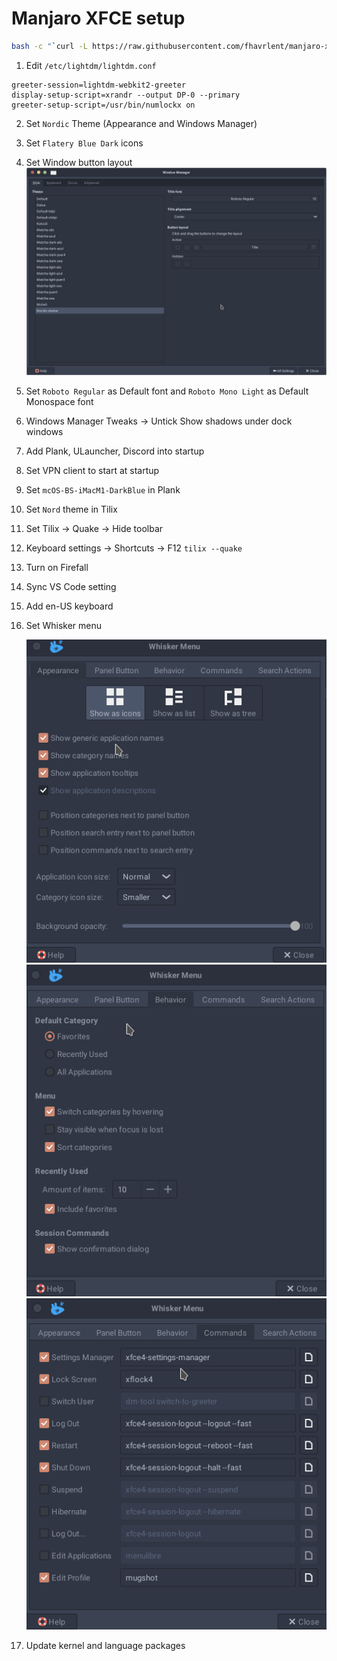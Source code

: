 # Manjaro XFCE setup

```bash
bash -c "`curl -L https://raw.githubusercontent.com/fhavrlent/manjaro-xfce-setup/main/manjaro-xfce.sh`"
```

1. Edit `/etc/lightdm/lightdm.conf`

```
greeter-session=lightdm-webkit2-greeter
display-setup-script=xrandr --output DP-0 --primary
greeter-setup-script=/usr/bin/numlockx on
```
2. Set `Nordic` Theme (Appearance and Windows Manager)
3. Set `Flatery Blue Dark` icons
4. Set Window button layout
   ![Window manager](assets/buttonLayout.jpg)
5. Set `Roboto Regular` as Default font and `Roboto Mono Light` as Default Monospace font
6. Windows Manager Tweaks -> Untick Show shadows under dock windows
7. Add Plank, ULauncher, Discord into startup
8. Set VPN client to start at startup
9.  Set `mcOS-BS-iMacM1-DarkBlue` in Plank
10. Set `Nord` theme in Tilix
11. Set Tilix -> Quake -> Hide toolbar
12. Keyboard settings -> Shortcuts -> F12 `tilix --quake`
13. Turn on Firefall
14. Sync VS Code setting
15. Add en-US keyboard
16. Set Whisker menu
    
    ![Whisker 1](assets/whisker1.png)![Whisker 2](assets/whisker2.png)![Whisker 3](assets/whisker3.png)
17. Update kernel and language packages
